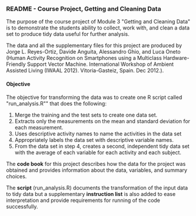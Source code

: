 ### README - Course Project, Getting and Cleaning Data
The purpose of the course project of Module 3 "Getting and Cleaning Data" is to demonstrate the students ability to collect, work with, and clean a
data set to produce tidy data useful for further analysis.

The data and all the supplementary files for this project are produced by Jorge L. Reyes-Ortiz, Davide Anguita, Alessandro Ghio, and Luca Oneto (Human Activity Recognition on Smartphones using a Multiclass Hardware-Friendly Support Vector Machine. International Workshop of Ambient Assisted Living (IWAAL 2012). Vitoria-Gasteiz, Spain. Dec 2012.).  

#### Objective
The objective for transforming the data was to create one R script called "run_analysis.R"" that does the following: 

1) Merge the training and the test sets to create one data set.
2) Extracts only the measurements on the mean and standard deviation for each measurement. 
3) Uses descriptive activity names to name the activities in the data set
4) Appropriately labels the data set with descriptive variable names. 
5) From the data set in step 4, creates a second, independent tidy data set with the average of each variable for each activity and each subject.  

The **code book** for this project describes how the data for the project was obtained and provides information about the data, variables, and summary choices.

The **script** (run_analysis.R) documents the transformation of the input data to tidy data but a supplementary **instruction list** is also added to ease interpretation and provide requirements for running of the code successfully.
